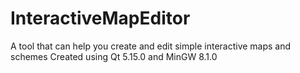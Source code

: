 # InteractiveMapEditor
 A tool that can help you create and edit simple interactive maps and schemes  Created using Qt 5.15.0 and MinGW 8.1.0
